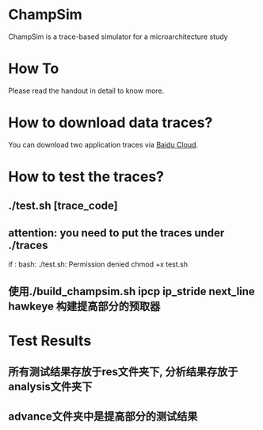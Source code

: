 # ChampSim
ChampSim is a trace-based simulator for a microarchitecture study

# How To
Please read the handout in detail to know more.

# How to download data traces?
You can download two application traces via [Baidu Cloud](https://pan.baidu.com/s/1HGR2XD61YRDWr4a6fh8Ugw?pwd=nkcs).

# How to test the traces?
## ./test.sh [trace_code]   
## attention: you need to put the traces under ./traces
if : bash: ./test.sh: Permission denied
chmod +x test.sh

## 使用./build_champsim.sh ipcp ip_stride next_line hawkeye 构建提高部分的预取器

# Test Results
## 所有测试结果存放于res文件夹下, 分析结果存放于analysis文件夹下

## advance文件夹中是提高部分的测试结果
